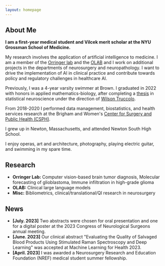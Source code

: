 ```yaml
---
layout: homepage
---
```


## About Me

**I am a first-year medical student and Vilcek merit scholar at the NYU Grossman School of Medicine.**

My research involves the application of artificial intelligence to medicine. I am a member of the [Orringer lab](https://twitter.com/danorringermd) and the [OLAB](https://www.nyuolab.org/) and I work on additional projects in the departments of neurosurgery and neuropathology. I want to drive the implementation of AI in clinical practice and contribute towards policy and regulatory challenges in healthcare AI.

Previously, I was a 4-year varsity swimmer at Brown. I graduated in 2022 with honors in applied mathematics-biology, after completing a [thesis](./assets/alber_thesis_final.pdf) in statistical neuroscience under the direction of [Wilson Truccolo](https://www.truccololab.com/).

From 2018-2020 I performed data management, biostatistics, and health services research at the Brigham and Women's [Center for Surgery and Public Health (CSPH)](https://csph.brighamandwomens.org/).

I grew up in Newton, Massachusetts, and attended Newton South High School.

I enjoy operas, art and architecture, photography, playing electric guitar, and swimming in my spare time.

## Research

- **Orringer Lab:** Computer vision-based brain tumor diagnosis, Molecular forecasting of glioblastoma, Immune infiltration in high-grade glioma
- **OLAB:** Clinical large language models
- **Misc:** Bibliometrics, clinical/translational/QI research in neurosurgery

## News

- **[July. 2023]** Two abstracts were chosen for oral presentation and one for a digital poster at the 2023 Congress of Neurological Surgeons annual meeting.
- **[June. 2023]** Our clinical abstract "Evaluating the Quality of Salvaged Blood Products Using Stimulated Raman Spectroscopy and Deep Learning" was accepted at Machine Learning for Health 2023.
- **[April. 2023]** I was awarded a Neurosurgery Research and Education Foundation (NREF) medical student summer fellowship.

<!-- {% include_relative _includes/publications.md %}

{% include_relative _includes/services.md %} -->
